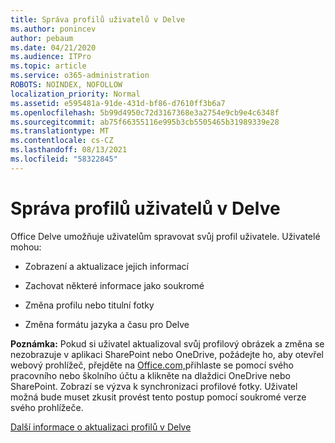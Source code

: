 ```yaml
---
title: Správa profilů uživatelů v Delve
ms.author: ponincev
author: pebaum
ms.date: 04/21/2020
ms.audience: ITPro
ms.topic: article
ms.service: o365-administration
ROBOTS: NOINDEX, NOFOLLOW
localization_priority: Normal
ms.assetid: e595481a-91de-431d-bf86-d7610ff3b6a7
ms.openlocfilehash: 5b99d4950c72d3167368e3a2754e9cb9e4c6348f
ms.sourcegitcommit: ab75f66355116e995b3cb5505465b31989339e28
ms.translationtype: MT
ms.contentlocale: cs-CZ
ms.lasthandoff: 08/13/2021
ms.locfileid: "58322845"
---
```

# <a name="manage-user-profiles-in-delve"></a>Správa profilů uživatelů v Delve

Office Delve umožňuje uživatelům spravovat svůj profil uživatele. Uživatelé mohou:
  
- Zobrazení a aktualizace jejich informací
    
- Zachovat některé informace jako soukromé
    
- Změna profilu nebo titulní fotky
    
- Změna formátu jazyka a času pro Delve
    
**Poznámka:** Pokud si uživatel aktualizoval svůj profilový obrázek a změna se nezobrazuje v aplikaci SharePoint nebo OneDrive, požádejte ho, aby otevřel webový prohlížeč, přejděte na [Office.com,](https://www.office.com)přihlaste se pomocí svého pracovního nebo školního účtu a klikněte na dlaždici OneDrive nebo SharePoint. Zobrazí se výzva k synchronizaci profilové fotky. Uživatel možná bude muset zkusit provést tento postup pomocí soukromé verze svého prohlížeče. 
  
[Další informace o aktualizaci profilů v Delve](https://go.microsoft.com/fwlink/?linkid=735070)
  

